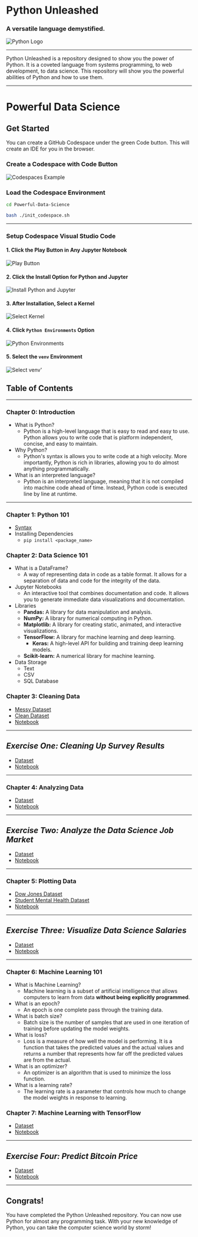 # Python Unleashed
### A versatile language demystified.

![Python Logo](./images/python.png)

---

Python Unleashed is a repository designed to show you the power of Python. It
is a coveted language from systems programming, to web development, to data
science. This repository will show you the powerful abilities of Python and
how to use them.

---

# Powerful Data Science

## Get Started

You can create a GitHub Codespace under the green Code button. This will
create an IDE for you in the browser.

### Create a Codespace with Code Button

![Codespaces Example](./images/codespaces_example.png)

### Load the Codespace Environment

```bash
cd Powerful-Data-Science
```

```bash
bash ./init_codespace.sh
```

---

### Setup Codespace Visual Studio Code

#### 1. Click the Play Button in Any Jupyter Notebook

![Play Button](./images/jupyter_button.png)

#### 2. Click the Install Option for Python and Jupyter

![Install Python and Jupyter](./images/install_jupyter_plugin.png)

#### 3. After Installation, Select a Kernel

![Select Kernel](./images/select_kernel.png)

#### 4. Click `Python Environments` Option

![Python Environments](./images/python_env.png)

#### 5. Select the `venv` Environment

![Select venv](./images/select_venv.png)'

## Table of Contents

---

### Chapter 0: Introduction

- What is Python?
    - Python is a high-level language that is easy to read and easy to use.
Python allows you to write code that is platform independent, concise, and
easy to maintain.
- Why Python?
    - Python's syntax is allows you to write code at a high velocity. More
importantly, Python is rich in libraries, allowing you to do almost anything
programmatically.
- What is an interpreted language?
    - Python is an interpreted language, meaning that it is not compiled into
machine code ahead of time. Instead, Python code is executed line by line at
runtime.
---

### Chapter 1: Python 101
- [Syntax](https://www.w3schools.com/python/)
- Installing Dependencies
  - `pip install <package_name>`

### Chapter 2: Data Science 101
- What is a DataFrame?
  - A way of representing data in code as a table format. It allows for a 
separation of data and code for the integrity of the data.
- Jupyter Notebooks
  - An interactive tool that combines documentation and code. It allows you to
generate immediate data visualizations and documentation.
- Libraries
  - **Pandas:** A library for data manipulation and analysis.
  - **NumPy:** A library for numerical computing in Python.
  - **Matplotlib:** A library for creating static, animated, and interactive
visualizations.
  - **TensorFlow:** A library for machine learning and deep learning.
    - **Keras:** A high-level API for building and training deep learning 
models.
  - **Scikit-learn:** A numerical library for machine learning.
- Data Storage
  - Text
  - CSV
  - SQL Database

### Chapter 3: Cleaning Data
- [Messy Dataset](./Powerful-Data-Science/datasets/student_mental_health.csv)
- [Clean Dataset](./Powerful-Data-Science/datasets/updated/student_mental_health.csv)
- [Notebook](./Powerful-Data-Science/learn/cleaning.ipynb)

---

## _Exercise One: Cleaning Up Survey Results_
- [Dataset](./Powerful-Data-Science/datasets/exercise/employment_survey.csv)
- [Notebook](./Powerful-Data-Science/exercise/cleaning_exercise.ipynb)

---

### Chapter 4: Analyzing Data
- [Dataset](./Powerful-Data-Science/datasets/updated/student_mental_health.csv)
- [Notebook](./Powerful-Data-Science/learn/analysis.ipynb)

---

## _Exercise Two: Analyze the Data Science Job Market_
- [Dataset](./Powerful-Data-Science/datasets/exercise/ds_salaries.csv)
- [Notebook](./Powerful-Data-Science/exercise/analysis_exercise.ipynb)

---

### Chapter 5: Plotting Data
- [Dow Jones Dataset](./Powerful-Data-Science/datasets/dow_jones.csv)
- [Student Mental Health Dataset](./Powerful-Data-Science/datasets/updated/student_mental_health.csv)
- [Notebook](./Powerful-Data-Science/learn/plotting.ipynb)

---

## _Exercise Three: Visualize Data Science Salaries_
- [Dataset](./Powerful-Data-Science/datasets/exercise/ds_salaries.csv)
- [Notebook](./Powerful-Data-Science/exercise/plotting_exercise.ipynb)

---

### Chapter 6: Machine Learning 101
- What is Machine Learning?
  - Machine learning is a subset of artificial intelligence that allows
computers to learn from data **without being explicitly programmed**.
- What is an epoch?
  - An epoch is one complete pass through the training data.
- What is batch size?
  - Batch size is the number of samples that are used in one iteration of
training before updating the model weights.
- What is loss?
  - Loss is a measure of how well the model is performing. It is a
function that takes the predicted values and the actual values and returns a
number that represents how far off the predicted values are from the actual.
- What is an optimizer?
  - An optimizer is an algorithm that is used to minimize the loss function.
- What is a learning rate?
  - The learning rate is a parameter that controls how much to change the 
model weights in response to learning.

### Chapter 7: Machine Learning with TensorFlow
- [Dataset](./Powerful-Data-Science/datasets/dow_jones.csv)
- [Notebook](./Powerful-Data-Science/learn/machine_learning.ipynb)

---

## _Exercise Four: Predict Bitcoin Price_
- [Dataset](./Powerful-Data-Science/datasets/exercise/bitcoin_price.csv)
- [Notebook](./Powerful-Data-Science/exercise/machine_learning_exercise.ipynb)

---

## Congrats!
You have completed the Python Unleashed repository. You can now use Python for
almost any programming task. With your new knowledge of Python, you can take
the computer science world by storm!